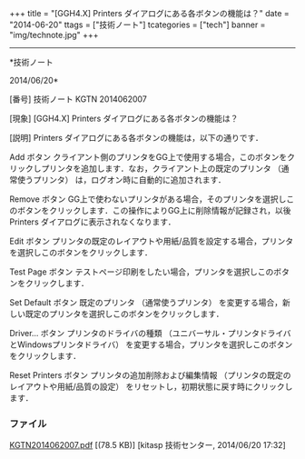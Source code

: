 ﻿+++
title = "[GGH4.X] Printers ダイアログにある各ボタンの機能は？"
date = "2014-06-20"
ttags = ["技術ノート"]
tcategories = ["tech"]
banner = "img/technote.jpg"
+++

-----------------------------------------------------------------------------------------------------------------------------

*技術ノート

2014/06/20*


[番号]
技術ノート KGTN 2014062007

[現象]
[GGH4.X] Printers ダイアログにある各ボタンの機能は？

[説明]
Printers ダイアログにある各ボタンの機能は，以下の通りです．

Add ボタン
クライアント側のプリンタをGG上で使用する場合，このボタンをクリックしプリンタを追加します．なお，クライアント上の既定のプリンタ
（通常使うプリンタ） は，ログオン時に自動的に追加されます．

Remove ボタン
GG上で使わないプリンタがある場合，そのプリンタを選択しこのボタンをクリックします．この操作によりGG上に削除情報が記録され，以後
Printers ダイアログに表示されなくなります．

Edit ボタン
プリンタの既定のレイアウトや用紙/品質を設定する場合，プリンタを選択しこのボタンをクリックします．

Test Page ボタン
テストページ印刷をしたい場合，プリンタを選択しこのボタンをクリックします．

Set Default ボタン
既定のプリンタ （通常使うプリンタ）
を変更する場合，新しい既定のプリンタを選択しこのボタンをクリックします．

Driver... ボタン
プリンタのドライバの種類
（ユニバーサル・プリンタドライバとWindowsプリンタドライバ）
を変更する場合，プリンタを選択しこのボタンをクリックします．

Reset Printers ボタン
プリンタの追加削除および編集情報
（プリンタの既定のレイアウトや用紙/品質の設定）
をリセットし，初期状態に戻す時にクリックします．


### ファイル

 
 


[KGTN2014062007.pdf](http://techreport.kitasp.net/attachments/download/1697/KGTN2014062007.pdf)
 [(78.5 KB)] [kitasp 技術センター, 2014/06/20
17:32]


 


 

